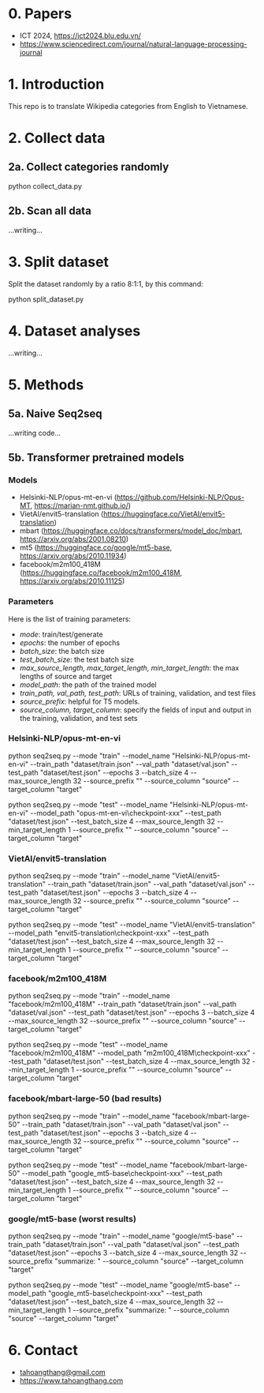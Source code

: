 # 0. Papers
* ICT 2024, https://ict2024.blu.edu.vn/
* https://www.sciencedirect.com/journal/natural-language-processing-journal
  
# 1. Introduction
This repo is to translate Wikipedia categories from English to Vietnamese.

# 2. Collect data

## 2a. Collect categories randomly
python collect_data.py

## 2b. Scan all data
...writing...

# 3. Split dataset
Split the dataset randomly by a ratio 8:1:1, by this command:

python split_dataset.py

# 4. Dataset analyses
...writing...

# 5. Methods

## 5a. Naive Seq2seq

...writing code...

## 5b. Transformer pretrained models

### Models
* Helsinki-NLP/opus-mt-en-vi (https://github.com/Helsinki-NLP/Opus-MT, https://marian-nmt.github.io/)
* VietAI/envit5-translation (https://huggingface.co/VietAI/envit5-translation)
* mbart (https://huggingface.co/docs/transformers/model_doc/mbart, https://arxiv.org/abs/2001.08210)
* mt5 (https://huggingface.co/google/mt5-base, https://arxiv.org/abs/2010.11934)
* facebook/m2m100_418M (https://huggingface.co/facebook/m2m100_418M, https://arxiv.org/abs/2010.11125)

### Parameters
Here is the list of training parameters:
* *mode*: train/test/generate
* *epochs*: the number of epochs
* *batch_size*: the batch size
* *test_batch_size*: the test batch size
* *max_source_length, max_target_length, min_target_length*: the max lengths of source and target
* *model_path*: the path of the trained model
* *train_path, val_path, test_path*: URLs of training, validation, and test files
* *source_prefix*: helpful for T5 models. 
* *source_column, target_column*: specify the fields of input and output in the training, validation, and test sets

### Helsinki-NLP/opus-mt-en-vi

python seq2seq.py --mode "train" --model_name "Helsinki-NLP/opus-mt-en-vi" --train_path "dataset/train.json" --val_path "dataset/val.json" --test_path "dataset/test.json" --epochs 3 --batch_size 4 --max_source_length 32 --source_prefix "" --source_column "source" --target_column "target"

python seq2seq.py --mode "test" --model_name "Helsinki-NLP/opus-mt-en-vi" --model_path "opus-mt-en-vi\checkpoint-xxx" --test_path "dataset/test.json" --test_batch_size 4 --max_source_length 32 --min_target_length 1 --source_prefix "" --source_column "source" --target_column "target"
 
### VietAI/envit5-translation

python seq2seq.py --mode "train" --model_name "VietAI/envit5-translation" --train_path "dataset/train.json" --val_path "dataset/val.json" --test_path "dataset/test.json" --epochs 3 --batch_size 4 --max_source_length 32 --source_prefix "" --source_column "source" --target_column "target"

python seq2seq.py --mode "test" --model_name "VietAI/envit5-translation" --model_path "envit5-translation\checkpoint-xxx" --test_path "dataset/test.json" --test_batch_size 4 --max_source_length 32 --min_target_length 1 --source_prefix "" --source_column "source" --target_column "target"

### facebook/m2m100_418M
python seq2seq.py --mode "train" --model_name "facebook/m2m100_418M" --train_path "dataset/train.json" --val_path "dataset/val.json" --test_path "dataset/test.json" --epochs 3 --batch_size 4 --max_source_length 32 --source_prefix "" --source_column "source" --target_column "target"

python seq2seq.py --mode "test" --model_name "facebook/m2m100_418M" --model_path "m2m100_418M\checkpoint-xxx" --test_path "dataset/test.json" --test_batch_size 4 --max_source_length 32 --min_target_length 1 --source_prefix "" --source_column "source" --target_column "target"

### facebook/mbart-large-50 (bad results)

python seq2seq.py --mode "train" --model_name "facebook/mbart-large-50" --train_path "dataset/train.json" --val_path "dataset/val.json" --test_path "dataset/test.json" --epochs 3 --batch_size 4 --max_source_length 32 --source_prefix "" --source_column "source" --target_column "target"

python seq2seq.py --mode "test" --model_name "facebook/mbart-large-50" --model_path "google_mt5-base\checkpoint-xxx" --test_path "dataset/test.json" --test_batch_size 4 --max_source_length 32 --min_target_length 1 --source_prefix "" --source_column "source" --target_column "target"

### google/mt5-base (worst results)

python seq2seq.py --mode "train" --model_name "google/mt5-base" --train_path "dataset/train.json" --val_path "dataset/val.json" --test_path "dataset/test.json" --epochs 3 --batch_size 4 --max_source_length 32 --source_prefix "summarize: " --source_column "source" --target_column "target"

python seq2seq.py --mode "test" --model_name "google/mt5-base" --model_path "google_mt5-base\checkpoint-xxx" --test_path "dataset/test.json" --test_batch_size 4 --max_source_length 32 --min_target_length 1 --source_prefix "summarize: " --source_column "source" --target_column "target"

# 6. Contact
* tahoangthang@gmail.com
* https://www.tahoangthang.com
